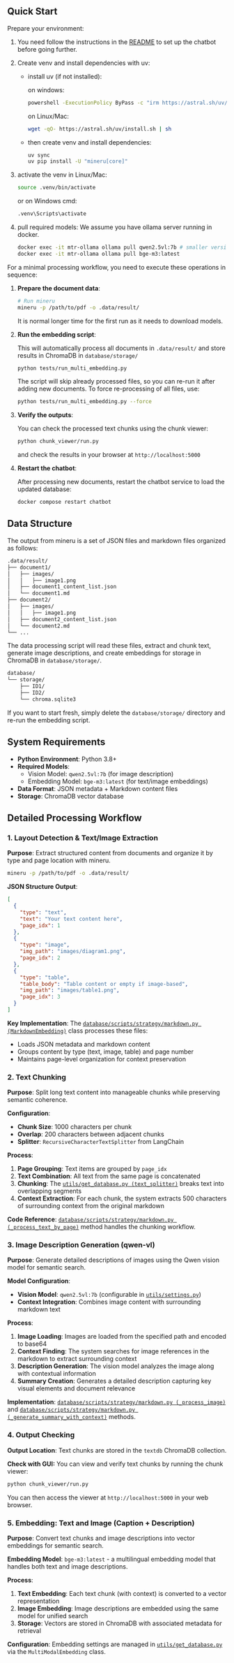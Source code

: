 ## Quick Start

Prepare your environment:

1. You need follow the instructions in the [README](./README.md) to set up the chatbot before going further.
2. Create venv and install dependencies with uv:
    - install uv (if not installed):
    
      on windows:
      ```bash
      powershell -ExecutionPolicy ByPass -c "irm https://astral.sh/uv/install.ps1 | iex"
      ```
      on Linux/Mac:
      ```bash
      wget -qO- https://astral.sh/uv/install.sh | sh
      ```
    - then create venv and install dependencies:
      ```bash
      uv sync
      uv pip install -U "mineru[core]"
      ```

3. activate the venv in Linux/Mac:
    ```bash
    source .venv/bin/activate
    ```
    or on Windows cmd:
    ```bash
    .venv\Scripts\activate
    ```

4. pull required models:
    We assume you have ollama server running in docker.
    ```bash
    docker exec -it mtr-ollama ollama pull qwen2.5vl:7b # smaller version just for test
    docker exec -it mtr-ollama ollama pull bge-m3:latest
    ```

For a minimal processing workflow, you need to execute these operations in sequence:

1. **Prepare the document data**: 
    ```bash
    # Run mineru 
    mineru -p /path/to/pdf -o .data/result/
    ``` 
    It is normal longer time for the first run as it needs to download models.

2. **Run the embedding script**: 

   This will automatically process all documents in `.data/result/` and store results in ChromaDB in `database/storage/`
    ```bash
    python tests/run_multi_embedding.py
    ```
    The script will skip already processed files, so you can re-run it after adding new documents. To force re-processing of all files, use:
    ```bash
    python tests/run_multi_embedding.py --force
    ```

3. **Verify the outputs**: 

    You can check the processed text chunks using the chunk viewer:
    ```bash
    python chunk_viewer/run.py
    ```
    and check the results in your browser at `http://localhost:5000`

4. **Restart the chatbot**:
    
    After processing new documents, restart the chatbot service to load the updated database:
    ```bash
    docker compose restart chatbot
    ```

## Data Structure
The output from mineru is a set of JSON files and markdown files organized as follows:
```bash
.data/result/
├── document1/
│   ├── images/
│   │   ├── image1.png
│   ├── document1_content_list.json
│   └── document1.md
├── document2/
│   ├── images/
│   │   ├── image1.png
│   ├── document2_content_list.json
│   └── document2.md
└── ...
```
The data processing script will read these files, extract and chunk text, generate image descriptions, and create embeddings for storage in ChromaDB in `database/storage/`.
```bash
database/
└── storage/
    ├── ID1/
    ├── ID2/
    └── chroma.sqlite3
```
If you want to start fresh, simply delete the `database/storage/` directory and re-run the embedding script.

## System Requirements

- **Python Environment**: Python 3.8+
- **Required Models**: 
  - Vision Model: `qwen2.5vl:7b` (for image description)
  - Embedding Model: `bge-m3:latest` (for text/image embeddings)
- **Data Format**: JSON metadata + Markdown content files
- **Storage**: ChromaDB vector database

## Detailed Processing Workflow

### 1. Layout Detection & Text/Image Extraction

**Purpose**: Extract structured content from documents and organize it by type and page location with mineru.

```bash
mineru -p /path/to/pdf -o .data/result/
```

**JSON Structure Output**:
```json
[
  {
    "type": "text",
    "text": "Your text content here",
    "page_idx": 1
  },
  {
    "type": "image", 
    "img_path": "images/diagram1.png",
    "page_idx": 2
  },
  {
    "type": "table",
    "table_body": "Table content or empty if image-based",
    "img_path": "images/table1.png",
    "page_idx": 3
  }
]
```

**Key Implementation**: The [`database/scripts/strategy/markdown.py (MarkdownEmbedding)`](database/scripts/strategy/markdown.py) class processes these files:
- Loads JSON metadata and markdown content
- Groups content by type (text, image, table) and page number
- Maintains page-level organization for context preservation

### 2. Text Chunking

**Purpose**: Split long text content into manageable chunks while preserving semantic coherence.

**Configuration**:
- **Chunk Size**: 1000 characters per chunk
- **Overlap**: 200 characters between adjacent chunks  
- **Splitter**: `RecursiveCharacterTextSplitter` from LangChain

**Process**:
1. **Page Grouping**: Text items are grouped by `page_idx`
2. **Text Combination**: All text from the same page is concatenated
3. **Chunking**: The [`utils/get_database.py (text_splitter)`](utils/get_database.py) breaks text into overlapping segments
4. **Context Extraction**: For each chunk, the system extracts 500 characters of surrounding context from the original markdown

**Code Reference**: [`database/scripts/strategy/markdown.py (_process_text_by_page)`](database/scripts/strategy/markdown.py) method handles the chunking workflow.

### 3. Image Description Generation (qwen-vl)

**Purpose**: Generate detailed descriptions of images using the Qwen vision model for semantic search.

**Model Configuration**:
- **Vision Model**: `qwen2.5vl:7b` (configurable in [`utils/settings.py`](utils/settings.py))
- **Context Integration**: Combines image content with surrounding markdown text

**Process**:
1. **Image Loading**: Images are loaded from the specified path and encoded to base64
2. **Context Finding**: The system searches for image references in the markdown to extract surrounding context
3. **Description Generation**: The vision model analyzes the image along with contextual information
4. **Summary Creation**: Generates a detailed description capturing key visual elements and document relevance

**Implementation**: [`database/scripts/strategy/markdown.py (_process_image)`](database/scripts/strategy/markdown.py) and [`database/scripts/strategy/markdown.py (_generate_summary_with_context)`](database/scripts/strategy/markdown.py) methods.

### 4. Output Checking

**Output Location**: Text chunks are stored in the `textdb` ChromaDB collection.

**Check with GUI:**
You can view and verify text chunks by running the chunk viewer:
```bash
python chunk_viewer/run.py
```
You can then access the viewer at `http://localhost:5000` in your web browser.


### 5. Embedding: Text and Image (Caption + Description)

**Purpose**: Convert text chunks and image descriptions into vector embeddings for semantic search.

**Embedding Model**: `bge-m3:latest` - a multilingual embedding model that handles both text and image descriptions.

**Process**:
1. **Text Embedding**: Each text chunk (with context) is converted to a vector representation
2. **Image Embedding**: Image descriptions are embedded using the same model for unified search
3. **Storage**: Vectors are stored in ChromaDB with associated metadata for retrieval

**Configuration**: Embedding settings are managed in [`utils/get_database.py`](utils/get_database.py) via the `MultiModalEmbedding` class.